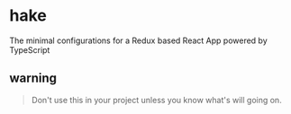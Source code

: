 # hake
The minimal configurations for a Redux based React App powered by TypeScript

## warning

> Don't use this in your project unless you know what's will going on.
